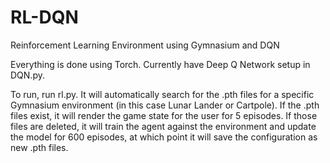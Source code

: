 # RL-DQN
Reinforcement Learning Environment using Gymnasium and DQN


Everything is done using Torch. Currently have Deep Q Network setup in DQN.py.

To run, run rl.py. It will automatically search for the .pth files for a specific Gymnasium environment (in this case Lunar Lander or Cartpole).
If the .pth files exist, it will render the game state for the user for 5 episodes. If those files are deleted, it will train the agent against the environment and update the model for 600 episodes, at which point it will save the configuration as new .pth files.
